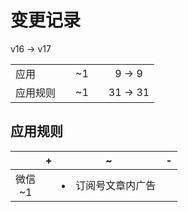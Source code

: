 # 变更记录

v16 -> v17

||||||
|-|:-:|:-:|:-:|:-:|
|应用||~1||9 -> 9|
|应用规则||~1||31 -> 31|

## 应用规则

||+|~|-|
|:-:|-|-|-|
|微信<br>~1||<li>订阅号文章内广告||

